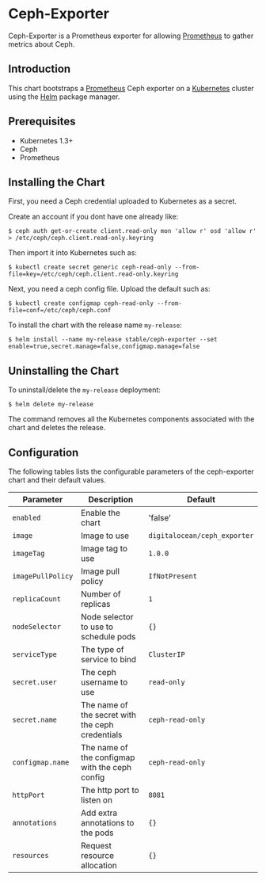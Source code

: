 # Ceph-Exporter

Ceph-Exporter is a Prometheus exporter for allowing [Prometheus](https://prometheus.io/) to gather metrics about Ceph.

## Introduction

This chart bootstraps a [Prometheus](https://prometheus.io/) Ceph exporter on a [Kubernetes](http://kubernetes.io) cluster using the [Helm](https://helm.sh) package manager.

## Prerequisites

- Kubernetes 1.3+
- Ceph
- Prometheus

## Installing the Chart

First, you need a Ceph credential uploaded to Kubernetes as a secret.

Create an account if you dont have one already like:
```console
$ ceph auth get-or-create client.read-only mon 'allow r' osd 'allow r' > /etc/ceph/ceph.client.read-only.keyring
```

Then import it into Kubernetes such as:
```console
$ kubectl create secret generic ceph-read-only --from-file=key=/etc/ceph/ceph.client.read-only.keyring
```

Next, you need a ceph config file. Upload the default such as:
```console
$ kubectl create configmap ceph-read-only --from-file=conf=/etc/ceph/ceph.conf
```

To install the chart with the release name `my-release`:

```console
$ helm install --name my-release stable/ceph-exporter --set enable=true,secret.manage=false,configmap.manage=false
```

## Uninstalling the Chart

To uninstall/delete the `my-release` deployment:

```console
$ helm delete my-release
```

The command removes all the Kubernetes components associated with the chart and deletes the release.

## Configuration

The following tables lists the configurable parameters of the ceph-exporter chart and their default values.

| Parameter | Description | Default |
| --------- | ----------- | ------- |
| `enabled` | Enable the chart | 'false' |
| `image` | Image to use | `digitalocean/ceph_exporter` |
| `imageTag` | Image tag to use | `1.0.0` |
| `imagePullPolicy` | Image pull policy | `IfNotPresent` |
| `replicaCount` | Number of replicas | `1` |
| `nodeSelector` | Node selector to use to schedule pods | `{}` |
| `serviceType` | The type of service to bind | `ClusterIP` |
| `secret.user` | The ceph username to use | `read-only` |
| `secret.name` | The name of the secret with the ceph credentials | `ceph-read-only` |
| `configmap.name` | The name of the configmap with the ceph config | `ceph-read-only` |
| `httpPort` | The http port to listen on | `8081` |
| `annotations` | Add extra annotations to the pods | `{}` |
| `resources` | Request resource allocation | `{}` |

